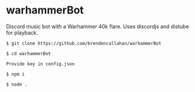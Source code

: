# warhammerBot
Discord music bot with a Warhammer 40k flare.
Uses discordjs and distube for playback.

`$ git clone https://github.com/brendencallahan/warhammerBot`  

`$ cd warhammerBot`  

`Provide key in config.json`  

`$ npm i`  

`$ node .`  

